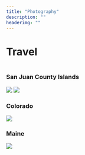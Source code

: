 ```yaml
---
title: "Photography"
description: ""
headerimg: ""
---
```



# Travel

<div class="gallery-container">
  <div class="row">
    <div class="column">
      <div class="gallery-card">
        <h3>San Juan County Islands</h3>
        <img src="https://s3cdn.617a.net/amblog/assets/img/gallery/travel/san_juan_1.JPG">
        <img src="https://s3cdn.617a.net/amblog/assets/img/gallery/travel/san_juan_2.JPG">
      </div>
    </div>
  </div>
</div>

<div class="gallery-container">
  <div class="row">
    <div class="column">
      <div class="gallery-card">
        <h3>Colorado</h3>
        <img src="https://s3cdn.617a.net/amblog/assets/img/gallery/travel/colorado_01.jpg">
      </div>
    </div>
  </div>
</div>

<div class="gallery-container">
  <div class="row">
    <div class="column">
      <div class="gallery-card">
        <h3>Maine</h3>
        <img src="https://s3cdn.617a.net/amblog/assets/img/gallery/travel/maine-trip-01.jpg">
      </div>
    </div>
  </div>
</div>


